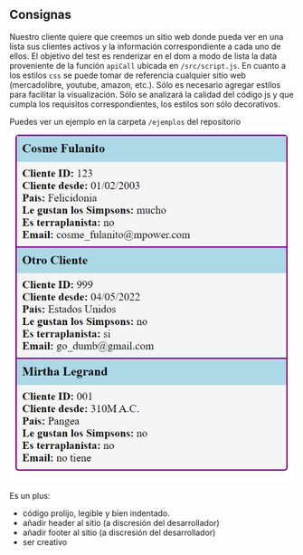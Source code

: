 ## Consignas
Nuestro cliente quiere que creemos un sitio web donde pueda ver en una lista sus clientes activos y la información correspondiente a cada uno de ellos.
El objetivo del test es renderizar en el dom a modo de lista la data proveniente de la función `apiCall` ubicada en `/src/script.js`.
En cuanto a los estilos `css` se puede tomar de referencia cualquier sitio web (mercadolibre, youtube, amazon, etc.).
Sólo es necesario agregar estilos para facilitar la visualización.
Sólo se analizará la calidad del código js y que cumpla los requisitos correspondientes, los estilos son sólo decorativos.

Puedes ver un ejemplo en la carpeta `/ejemplos` del repositorio
![ejemplo](/ejemplos/ejemplo.png?raw=true "Ejemplo del ejercicio")

Es un plus:
- código prolijo, legible y bien indentado.
- añadir header al sitio (a discresión del desarrollador)
- añadir footer al sitio (a discresión del desarrollador)
- ser creativo